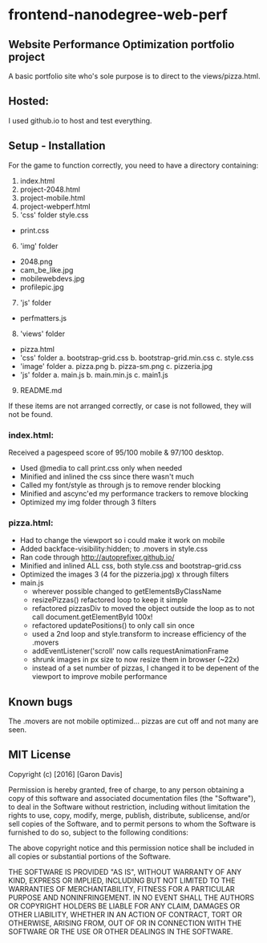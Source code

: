 frontend-nanodegree-web-perf
==========================
## Website Performance Optimization portfolio project

A basic portfolio site who's sole purpose is to direct to the views/pizza.html.

## Hosted:
I used github.io to host and test everything.

## Setup - Installation
For the game to function correctly, you need to have a directory containing:
1. index.html
2. project-2048.html
3. project-mobile.html
4. project-webperf.html
5. 'css' folder
  style.css <!-- * This is actually not used due to inlining, but I left in for ease of reading -->
  * print.css
6. 'img' folder
  * 2048.png
  * cam_be_like.jpg
  * mobilewebdevs.jpg
  * profilepic.jpg
7. 'js' folder
  * perfmatters.js
8. 'views' folder
  * pizza.html
  * 'css' folder
    a. bootstrap-grid.css
    b. bootstrap-grid.min.css
    c. style.css
  * 'image' folder
    a. pizza.png
    b. pizza-sm.png
    c. pizzeria.jpg
  * 'js' folder
    a. main.js
    b. main.min.js
    c. main1.js <!-- * same as main.min except without the performance trackers -->
9.  README.md

If these items are not arranged correctly, or case is not followed, they will not be found.

### index.html:
Received a pagespeed score of 95/100 mobile & 97/100 desktop.
 * Used @media to call print.css only when needed
 * Minified and inlined the css since there wasn't much
 * Called my font/style as through js to remove render blocking
 * Minified and ascync'ed my performance trackers to remove blocking
 * Optimized my img folder through 3 filters

### pizza.html:
  * Had to change the viewport so i could make it work on mobile
  * Added backface-visibility:hidden; to .movers in style.css
  * Ran code through http://autoprefixer.github.io/
  * Minified and inlined ALL css, both style.css and bootstrap-grid.css
  * Optimized the images 3 (4 for the pizzeria.jpg) x through filters
  * main.js
    - wherever possible changed to getElementsByClassName 
    - resizePizzas() refactored loop to keep it simple
    - refactored pizzasDiv to moved the object outside the loop as to not call document.getElementById 100x!
    - refactored updatePositions() to only call sin once
    - used a 2nd loop and style.transform to increase efficiency of the .movers
    - addEventListener('scroll' now calls requestAnimationFrame
    - shrunk images in px size to now resize them in browser (~22x)
    - instead of a set number of pizzas, I changed it to be depenent of the viewport to improve mobile performance

## Known bugs
The .movers are not mobile optimized... pizzas are cut off and not many are seen. 

## MIT License

Copyright (c) [2016] [Garon Davis]

Permission is hereby granted, free of charge, to any person obtaining a copy
of this software and associated documentation files (the "Software"), to deal
in the Software without restriction, including without limitation the rights
to use, copy, modify, merge, publish, distribute, sublicense, and/or sell
copies of the Software, and to permit persons to whom the Software is
furnished to do so, subject to the following conditions:

The above copyright notice and this permission notice shall be included in all
copies or substantial portions of the Software.

THE SOFTWARE IS PROVIDED "AS IS", WITHOUT WARRANTY OF ANY KIND, EXPRESS OR
IMPLIED, INCLUDING BUT NOT LIMITED TO THE WARRANTIES OF MERCHANTABILITY,
FITNESS FOR A PARTICULAR PURPOSE AND NONINFRINGEMENT. IN NO EVENT SHALL THE
AUTHORS OR COPYRIGHT HOLDERS BE LIABLE FOR ANY CLAIM, DAMAGES OR OTHER
LIABILITY, WHETHER IN AN ACTION OF CONTRACT, TORT OR OTHERWISE, ARISING FROM,
OUT OF OR IN CONNECTION WITH THE SOFTWARE OR THE USE OR OTHER DEALINGS IN THE
SOFTWARE.